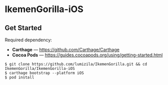 # IkemenGorilla-iOS





## Get Started

Required dependency:

- **Carthage** — https://github.com/Carthage/Carthage
- **Cocoa Pods** — https://guides.cocoapods.org/using/getting-started.html



```
$ git clone https://github.com/lumizila/IkemenGorilla.git && cd IkemenGorilla/IkemenGorilla-iOS
$ carthage bootstrap --platform iOS
$ pod install
```

